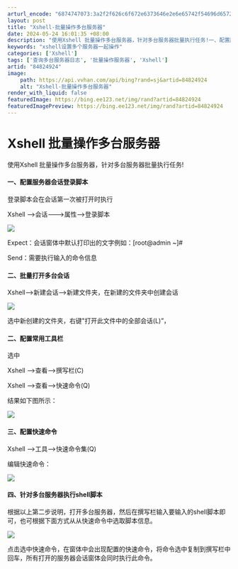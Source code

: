 ```yaml
---
arturl_encode: "6874747073:3a2f2f626c6f672e6373646e2e6e65742f54696d657242696e:2f61727469636c652f64657461696c732f3834383234393234"
layout: post
title: "Xshell-批量操作多台服务器"
date: 2024-05-24 16:01:35 +08:00
description: "使用Xshell 批量操作多台服务器，针对多台服务器批量执行任务!一、配置服务器会话登录脚本登录脚本"
keywords: "xshell设置多个服务器一起操作"
categories: ['Xshell']
tags: ['查询多台服务器日志', '批量操作服务器', 'Xshell']
artid: "84824924"
image:
    path: https://api.vvhan.com/api/bing?rand=sj&artid=84824924
    alt: "Xshell-批量操作多台服务器"
render_with_liquid: false
featuredImage: https://bing.ee123.net/img/rand?artid=84824924
featuredImagePreview: https://bing.ee123.net/img/rand?artid=84824924
---
```


# Xshell 批量操作多台服务器

使用Xshell 批量操作多台服务器，针对多台服务器批量执行任务!

#### 一、配置服务器会话登录脚本

登录脚本会在会话第一次被打开时执行

Xshell -->会话--->属性–>登录脚本

![](https://i-blog.csdnimg.cn/blog_migrate/2a208f290c4f591d91f50d315ed51952.jpeg)
  
Expect：会话窗体中默认打印出的文字例如：[root@admin ~]#

Send：需要执行输入的命令信息

#### 二、批量打开多台会话

Xshell-->新建会话-->新建文件夹，在新建的文件夹中创建会话

![](https://i-blog.csdnimg.cn/blog_migrate/08c21649e24b1c8e62301ae081ca7296.jpeg)

选中新创建的文件夹，右键"打开此文件中的全部会话(L)”，

#### 二、配置常用工具栏

选中
  
Xshell -->查看–>撰写栏(C)
  
Xshell -->查看-->快速命令(Q)

结果如下图所示：

![](https://i-blog.csdnimg.cn/blog_migrate/1d7dcdde3e541697321e2bdc9b24a407.jpeg)

#### 三、配置快速命令

Xshell -->工具–>快速命令集(Q)

编辑快速命令：

![](https://i-blog.csdnimg.cn/blog_migrate/98fc78f8e040665424e8a678c7f8f471.jpeg)

#### 四、针对多台服务器执行shell脚本

根据以上第二步说明，打开多台服务器，然后在撰写栏输入要输入的shell脚本即可，也可根据下面方式从从快速命令中选取脚本信息。

![](https://i-blog.csdnimg.cn/blog_migrate/37bb956abe3d0d10ee288eebfd40affa.jpeg)

点击选中快速命令，在窗体中会出现配置的快速命令，将命令选中复制到撰写栏中回车，所有打开的服务器会话窗体会同时执行此命令。